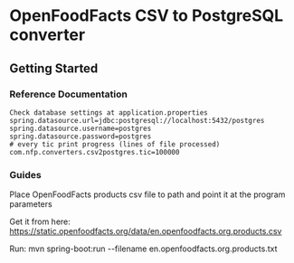 # OpenFoodFacts CSV to PostgreSQL converter

## Getting Started

### Reference Documentation
    Check database settings at application.properties
    spring.datasource.url=jdbc:postgresql://localhost:5432/postgres
    spring.datasource.username=postgres
    spring.datasource.password=postgres
    # every tic print progress (lines of file processed)
    com.nfp.converters.csv2postgres.tic=100000

### Guides
Place OpenFoodFacts products csv file to path and point it at the program parameters

Get it from here: https://static.openfoodfacts.org/data/en.openfoodfacts.org.products.csv

Run: mvn spring-boot:run --filename en.openfoodfacts.org.products.txt
